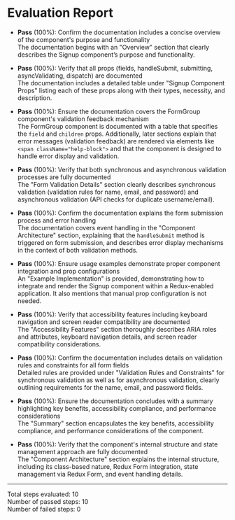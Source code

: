 # Evaluation Report

- **Pass** (100%): Confirm the documentation includes a concise overview of the component's purpose and functionality  
  The documentation begins with an "Overview" section that clearly describes the Signup component’s purpose and functionality.

- **Pass** (100%): Verify that all props (fields, handleSubmit, submitting, asyncValidating, dispatch) are documented  
  The documentation includes a detailed table under "Signup Component Props" listing each of these props along with their types, necessity, and description.

- **Pass** (100%): Ensure the documentation covers the FormGroup component's validation feedback mechanism  
  The FormGroup component is documented with a table that specifies the `field` and `children` props. Additionally, later sections explain that error messages (validation feedback) are rendered via elements like `<span className="help-block">` and that the component is designed to handle error display and validation.

- **Pass** (100%): Verify that both synchronous and asynchronous validation processes are fully documented  
  The "Form Validation Details" section clearly describes synchronous validation (validation rules for name, email, and password) and asynchronous validation (API checks for duplicate username/email).

- **Pass** (100%): Confirm the documentation explains the form submission process and error handling  
  The documentation covers event handling in the "Component Architecture" section, explaining that the `handleSubmit` method is triggered on form submission, and describes error display mechanisms in the context of both validation methods.

- **Pass** (100%): Ensure usage examples demonstrate proper component integration and prop configurations  
  An "Example Implementation" is provided, demonstrating how to integrate and render the Signup component within a Redux-enabled application. It also mentions that manual prop configuration is not needed.

- **Pass** (100%): Verify that accessibility features including keyboard navigation and screen reader compatibility are documented  
  The "Accessibility Features" section thoroughly describes ARIA roles and attributes, keyboard navigation details, and screen reader compatibility considerations.

- **Pass** (100%): Confirm the documentation includes details on validation rules and constraints for all form fields  
  Detailed rules are provided under "Validation Rules and Constraints" for synchronous validation as well as for asynchronous validation, clearly outlining requirements for the name, email, and password fields.

- **Pass** (100%): Ensure the documentation concludes with a summary highlighting key benefits, accessibility compliance, and performance considerations  
  The "Summary" section encapsulates the key benefits, accessibility compliance, and performance considerations of the component.

- **Pass** (100%): Verify that the component's internal structure and state management approach are fully documented  
  The "Component Architecture" section explains the internal structure, including its class-based nature, Redux Form integration, state management via Redux Form, and event handling details.

---

Total steps evaluated: 10  
Number of passed steps: 10  
Number of failed steps: 0